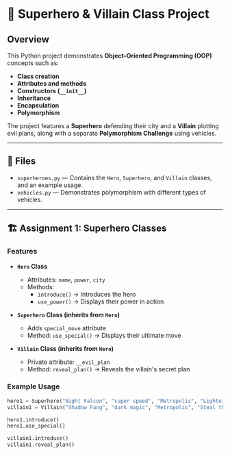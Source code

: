 # 🦸 Superhero & Villain Class Project

## Overview
This Python project demonstrates **Object-Oriented Programming (OOP)** concepts such as:
- **Class creation**
- **Attributes and methods**
- **Constructors (`__init__`)**
- **Inheritance**
- **Encapsulation**
- **Polymorphism**

The project features a **Superhero** defending their city and a **Villain** plotting evil plans, along with a separate **Polymorphism Challenge** using vehicles.

---

## 📂 Files
- `superheroes.py` — Contains the `Hero`, `Superhero`, and `Villain` classes, and an example usage.
- `vehicles.py` — Demonstrates polymorphism with different types of vehicles.

---

## 🏗️ Assignment 1: Superhero Classes
### Features
- **`Hero` Class**
  - Attributes: `name`, `power`, `city`
  - Methods: 
    - `introduce()` → Introduces the hero
    - `use_power()` → Displays their power in action

- **`Superhero` Class (inherits from `Hero`)**
  - Adds `special_move` attribute
  - Method: `use_special()` → Displays their ultimate move

- **`Villain` Class (inherits from `Hero`)**
  - Private attribute: `__evil_plan`
  - Method: `reveal_plan()` → Reveals the villain's secret plan

### Example Usage
```python
hero1 = Superhero("Night Falcon", "super speed", "Metropolis", "Lightning Strike")
villain1 = Villain("Shadow Fang", "dark magic", "Metropolis", "Steal the city’s power grid")

hero1.introduce()
hero1.use_special()

villain1.introduce()
villain1.reveal_plan()
